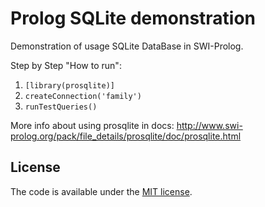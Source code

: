 # Prolog SQLite demonstration

Demonstration of usage SQLite DataBase in SWI-Prolog.


Step by Step "How to run":
1. `[library(prosqlite)]`
2. `createConnection('family')`
3. `runTestQueries()`


More info about using prosqlite in docs:
http://www.swi-prolog.org/pack/file_details/prosqlite/doc/prosqlite.html

## License

The code is available under the [MIT license](LICENSE).
